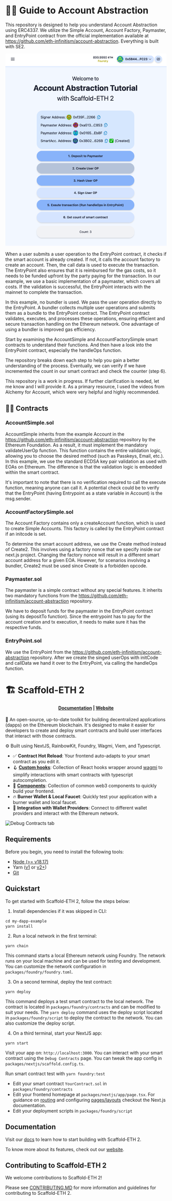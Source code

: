 # 👩‍🏫 Guide to Account Abstraction

This repository is designed to help you understand Account Abstraction using ERC4337. We utilize the Simple Account, Account Factory, Paymaster, and EntryPoint contract from the official implementation available at https://github.com/eth-infinitism/account-abstraction. Everything is built with SE2.

![overview aa tutorial](https://github.com/phipsae/AA-SE2/blob/localChainAA/assets/overview.png)

When a user submits a user operation to the EntryPoint contract, it checks if the smart account is already created. If not, it calls the account factory to create an account. Then, the call data is used to execute the transaction. The EntryPoint also ensures that it is reimbursed for the gas costs, so it needs to be funded upfront by the party paying for the transaction. In our example, we use a basic implementation of a paymaster, which covers all costs. If the validation is successful, the EntryPoint interacts with the mainnet to complete the transaction.

In this example, no bundler is used. We pass the user operation directly to the EntryPoint. A bundler collects multiple user operations and submits them as a bundle to the EntryPoint contract. The EntryPoint contract validates, executes, and processes these operations, ensuring efficient and secure transaction handling on the Ethereum network. One advantage of using a bundler is improved gas efficiency.

Start by examining the AccountSimple and AccountFactorySimple smart contracts to understand their functions. And then have a look into the EntryPoint contract, especially the handleOps function.

The repository breaks down each step to help you gain a better understanding of the process. Eventually, we can verify if we have incremented the count in our smart contract and check the counter (step 6).

This repository is a work in progress. If further clarification is needed, let me know and I will provide it. As a primary resource, I used the videos from Alchemy for Account, which were very helpful and highly recommended.

## 👩‍💻 Contracts

### AccountSimple.sol

AccountSimple inherits from the example Account in the https://github.com/eth-infinitism/account-abstraction repository by the Ethereum Foundation. As a result, it must implement the mandatory validateUserOp function. This function contains the entire validation logic, allowing you to choose the desired method (such as Passkeys, Email, etc.). In this example, we use the standard ECDSA key pair validation as used with EOAs on Ethereum. The difference is that the validation logic is embedded within the smart contract.

It's important to note that there is no verification required to call the execute function, meaning anyone can call it. A potential check could be to verify that the EntryPoint (having Entrypoint as a state variable in Account) is the msg.sender.

### AccountFactorySimple.sol

The Account Factory contains only a createAccount function, which is used to create Simple Accounts. This factory is called by the EntryPoint contract if an initcode is set.

To determine the smart account address, we use the Create method instead of Create2. This involves using a factory nonce that we specify inside our next.js project. Changing the factory nonce will result in a different smart account address for a given EOA. However, for scenarios involving a bundler, Create2 must be used since Create is a forbidden opcode.

### Paymaster.sol

The paymaster is a simple contract without any special features. It inherits two mandatory functions from the https://github.com/eth-infinitism/account-abstraction repository.

We have to deposit funds for the paymaster in the EntryPoint contract (using its depositTo function). Since the entrypoint has to pay for the account creation and tx execution, it needs to make sure it has the respective funds.

### EntryPoint.sol

We use the EntryPoint from the https://github.com/eth-infinitism/account-abstraction repository. After we create the singed userOps with initCode and callData we hand it over to the EntryPoint, via calling the handleOps function.

# 🏗 Scaffold-ETH 2

<h4 align="center">
  <a href="https://docs.scaffoldeth.io">Documentation</a> |
  <a href="https://scaffoldeth.io">Website</a>
</h4>

🧪 An open-source, up-to-date toolkit for building decentralized applications (dapps) on the Ethereum blockchain. It's designed to make it easier for developers to create and deploy smart contracts and build user interfaces that interact with those contracts.

⚙️ Built using NextJS, RainbowKit, Foundry, Wagmi, Viem, and Typescript.

- ✅ **Contract Hot Reload**: Your frontend auto-adapts to your smart contract as you edit it.
- 🪝 **[Custom hooks](https://docs.scaffoldeth.io/hooks/)**: Collection of React hooks wrapper around [wagmi](https://wagmi.sh/) to simplify interactions with smart contracts with typescript autocompletion.
- 🧱 [**Components**](https://docs.scaffoldeth.io/components/): Collection of common web3 components to quickly build your frontend.
- 🔥 **Burner Wallet & Local Faucet**: Quickly test your application with a burner wallet and local faucet.
- 🔐 **Integration with Wallet Providers**: Connect to different wallet providers and interact with the Ethereum network.

![Debug Contracts tab](https://github.com/scaffold-eth/scaffold-eth-2/assets/55535804/b237af0c-5027-4849-a5c1-2e31495cccb1)

## Requirements

Before you begin, you need to install the following tools:

- [Node (>= v18.17)](https://nodejs.org/en/download/)
- Yarn ([v1](https://classic.yarnpkg.com/en/docs/install/) or [v2+](https://yarnpkg.com/getting-started/install))
- [Git](https://git-scm.com/downloads)

## Quickstart

To get started with Scaffold-ETH 2, follow the steps below:

1. Install dependencies if it was skipped in CLI:

```
cd my-dapp-example
yarn install
```

2. Run a local network in the first terminal:

```
yarn chain
```

This command starts a local Ethereum network using Foundry. The network runs on your local machine and can be used for testing and development. You can customize the network configuration in `packages/foundry/foundry.toml`.

3. On a second terminal, deploy the test contract:

```
yarn deploy
```

This command deploys a test smart contract to the local network. The contract is located in `packages/foundry/contracts` and can be modified to suit your needs. The `yarn deploy` command uses the deploy script located in `packages/foundry/script` to deploy the contract to the network. You can also customize the deploy script.

4. On a third terminal, start your NextJS app:

```
yarn start
```

Visit your app on: `http://localhost:3000`. You can interact with your smart contract using the `Debug Contracts` page. You can tweak the app config in `packages/nextjs/scaffold.config.ts`.

Run smart contract test with `yarn foundry:test`

- Edit your smart contract `YourContract.sol` in `packages/foundry/contracts`
- Edit your frontend homepage at `packages/nextjs/app/page.tsx`. For guidance on [routing](https://nextjs.org/docs/app/building-your-application/routing/defining-routes) and configuring [pages/layouts](https://nextjs.org/docs/app/building-your-application/routing/pages-and-layouts) checkout the Next.js documentation.
- Edit your deployment scripts in `packages/foundry/script`

## Documentation

Visit our [docs](https://docs.scaffoldeth.io) to learn how to start building with Scaffold-ETH 2.

To know more about its features, check out our [website](https://scaffoldeth.io).

## Contributing to Scaffold-ETH 2

We welcome contributions to Scaffold-ETH 2!

Please see [CONTRIBUTING.MD](https://github.com/scaffold-eth/scaffold-eth-2/blob/main/CONTRIBUTING.md) for more information and guidelines for contributing to Scaffold-ETH 2.
